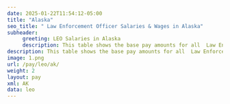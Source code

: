 ```yaml
---
date: 2025-01-22T11:54:12-05:00
title: "Alaska"
seo_title: " Law Enforcement Officer Salaries & Wages in Alaska"
subheader:
     greeting: LEO Salaries in Alaska
     description: This table shows the base pay amounts for all  Law Enforcement Officer employees based on the 2025 LEO Pay Scale, as published by the Office of Personnel Management.
description: This table shows the base pay amounts for all  Law Enforcement Officer employees based on the 2025 LEO Pay Scale, as published by the Office of Personnel Management.
image: 1.png
url: /pay/leo/ak/
weight: 2
layout: pay
xml: AK
data: leo
---
```

